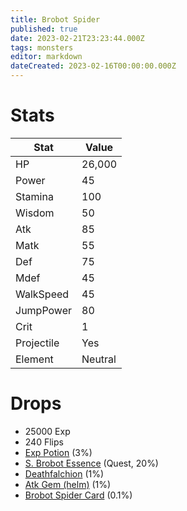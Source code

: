 ```yaml
---
title: Brobot Spider
published: true
date: 2023-02-21T23:23:44.000Z
tags: monsters
editor: markdown
dateCreated: 2023-02-16T00:00:00.000Z
---
```


# Stats
|Stat|Value|
|-|-|
|HP|26,000|
|Power|45|
|Stamina|100|
|Wisdom|50|
|Atk|85|
|Matk|55|
|Def|75|
|Mdef|45|
|WalkSpeed|45|
|JumpPower|80|
|Crit|1|
|Projectile|Yes|
|Element|Neutral|

# Drops
 * 25000 Exp
 * 240 Flips
 * [Exp Potion](/items/exp-potion.md) (3%)
 * [S. Brobot Essence](/items/s-brobot-essence.md) (Quest, 20%)
 * [Deathfalchion](/items/deathfalchion.md) (1%)
 * [Atk Gem (helm)](/items/atk-gem-helm.md) (1%)
 * [Brobot Spider Card](/items/brobot-spider-card.md) (0.1%)
